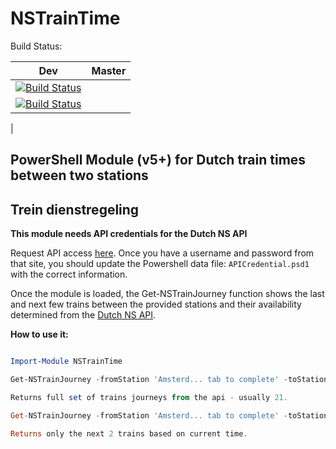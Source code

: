 # NSTrainTime 

Build Status:

| Dev   |      Master      |
|----------|----------|
|[![Build Status](https://darkcrystal.visualstudio.com/NSTrainTime/_apis/build/status/whiteken.NSTrainTime?branchName=dev)](https://darkcrystal.visualstudio.com/NSTrainTime/_build/latest?definitionId=4&branchName=dev)
|[![Build Status](https://darkcrystal.visualstudio.com/NSTrainTime/_apis/build/status/whiteken.NSTrainTime?branchName=master)](https://darkcrystal.visualstudio.com/NSTrainTime/_build/latest?definitionId=4&branchName=master)
|

## PowerShell Module (v5+) for Dutch train times between two stations 
## Trein dienstregeling

**This module needs API credentials for the Dutch NS API**

Request API access [here](https://www.ns.nl/ews-aanvraagformulier/?0).
Once you have a username and password from that site, you should update the Powershell data file: `APICredential.psd1` with the correct information.

Once the module is loaded, the Get-NSTrainJourney function shows the last and next few trains between the provided stations and their availability determined from the [Dutch NS API](https://www.ns.nl/en/travel-information/ns-api).  

**How to use it:**

```powershell

Import-Module NSTrainTime

Get-NSTrainJourney -fromStation 'Amsterd... tab to complete' -toStation 'Duiven... tab to complete'

Returns full set of trains journeys from the api - usually 21.

Get-NSTrainJourney -fromStation 'Amsterd... tab to complete' -toStation 'Duiven... tab to complete' -Next 2

Returns only the next 2 trains based on current time.

```


